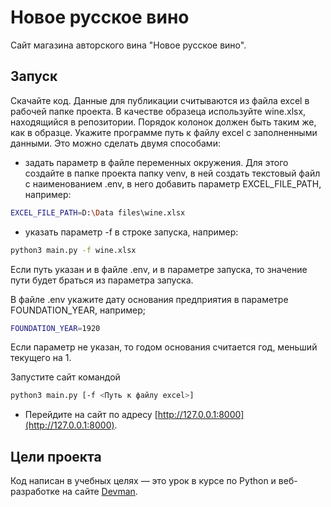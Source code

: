# Новое русское вино

Сайт магазина авторского вина "Новое русское вино".

## Запуск

Скачайте код.
Данные для публикации считываются из файла excel в рабочей папке проекта. В качестве образеца используйте wine.xlsx, находящийся в репозитории. Порядок колонок должен быть таким же, как в образце.
Укажите программе путь к файлу excel с заполненными данными. Это можно сделать двумя способами:
- задать параметр в файле переменных окружения. Для этого создайте в папке проекта папку venv, в ней создать текстовый файл с наименованием .env, в него добавить параметр EXCEL_FILE_PATH, например:
```sh
EXCEL_FILE_PATH=D:\Data files\wine.xlsx
```
- указать параметр -f в строке запуска, например:
```sh
python3 main.py -f wine.xlsx
```
Если путь указан и в файле .env, и в параметре запуска, то значение пути будет браться из параметра запуска.

В файле .env укажите дату основания предприятия в параметре FOUNDATION_YEAR, например; 
```sh
FOUNDATION_YEAR=1920
```
Если параметр не указан, то годом основания считается год, меньший текущего на 1.

Запустите сайт командой
```sh
python3 main.py [-f <Путь к файлу excel>]
```
- Перейдите на сайт по адресу [http://127.0.0.1:8000](http://127.0.0.1:8000).

## Цели проекта

Код написан в учебных целях — это урок в курсе по Python и веб-разработке на сайте [Devman](https://dvmn.org).
